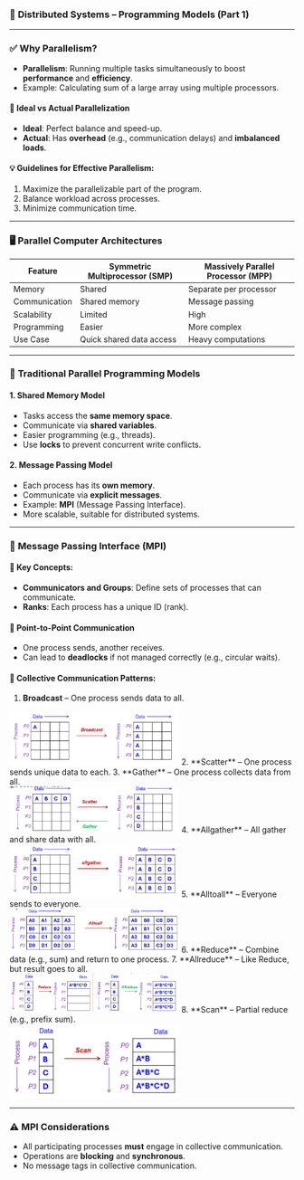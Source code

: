### 📘 **Distributed Systems – Programming Models (Part 1)**

---

### ✅ **Why Parallelism?**

* **Parallelism**: Running multiple tasks simultaneously to boost **performance** and **efficiency**.
* Example: Calculating sum of a large array using multiple processors.

#### 🔁 **Ideal vs Actual Parallelization**

* **Ideal**: Perfect balance and speed-up.
* **Actual**: Has **overhead** (e.g., communication delays) and **imbalanced loads**.

#### 💡 Guidelines for Effective Parallelism:

1. Maximize the parallelizable part of the program.
2. Balance workload across processes.
3. Minimize communication time.

---

### 🖥️ **Parallel Computer Architectures**

| Feature       | Symmetric Multiprocessor (SMP) | Massively Parallel Processor (MPP) |
| ------------- | ------------------------------ | ---------------------------------- |
| Memory        | Shared                         | Separate per processor             |
| Communication | Shared memory                  | Message passing                    |
| Scalability   | Limited                        | High                               |
| Programming   | Easier                         | More complex                       |
| Use Case      | Quick shared data access       | Heavy computations                 |

---

### 🧩 **Traditional Parallel Programming Models**

#### 1. **Shared Memory Model**

* Tasks access the **same memory space**.
* Communicate via **shared variables**.
* Easier programming (e.g., threads).
* Use **locks** to prevent concurrent write conflicts.

#### 2. **Message Passing Model**

* Each process has its **own memory**.
* Communicate via **explicit messages**.
* Example: **MPI** (Message Passing Interface).
* More scalable, suitable for distributed systems.

---

### 💬 **Message Passing Interface (MPI)**

#### 🧱 Key Concepts:

* **Communicators and Groups**: Define sets of processes that can communicate.
* **Ranks**: Each process has a unique ID (rank).

#### 🔁 **Point-to-Point Communication**

* One process sends, another receives.
* Can lead to **deadlocks** if not managed correctly (e.g., circular waits).

#### 🤝 **Collective Communication Patterns**:

1. **Broadcast** – One process sends data to all.<br />
  <img src="images/broadcast.png" width="300" /> 
2. **Scatter** – One process sends unique data to each.
3. **Gather** – One process collects data from all.<br />
  <img src="images/scatter_gather.png" width="300" />
4. **Allgather** – All gather and share data with all.<br />
  <img src="images/allgather.png" width="300" />
5. **Alltoall** – Everyone sends to everyone.<br />
  <img src="images/alltoall.png" width="300" />
6. **Reduce** – Combine data (e.g., sum) and return to one process.
7. **Allreduce** – Like Reduce, but result goes to all.<br />
  <img src="images/reduce_allreduce.png" width="300" />
8. **Scan** – Partial reduce (e.g., prefix sum).<br />
  <img src="images/scan.png" width="300" />

---

### ⚠️ MPI Considerations

* All participating processes **must** engage in collective communication.
* Operations are **blocking** and **synchronous**.
* No message tags in collective communication.
